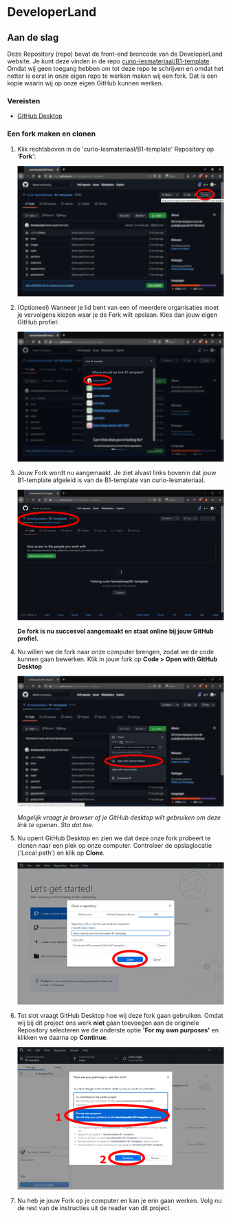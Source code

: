 # DeveloperLand

## Aan de slag

Deze Repository (repo) bevat de front-end broncode van de DeveloperLand website. Je kunt deze vinden in de repo [curio-lesmateriaal/B1-template](https://github.com/curio-lesmateriaal/B1-template). Omdat wij geen toegang hebben om tot deze repo te schrijven en omdat het netter is eerst in onze eigen repo te werken maken wij een fork. Dat is een kopie waarin wij op onze eigen GitHub kunnen werken.



### Vereisten

* [GitHub Desktop](https://desktop.github.com/)



### Een fork maken en clonen

1. Klik rechtsboven in de 'curio-lesmateriaal/B1-template' Repository  op '**Fork**':

   ![Stap 01](.github/forken/01.png)

2. (Optioneel) Wanneer je lid bent van een of meerdere organisaties moet je vervolgens kiezen waar je de Fork wilt opslaan. Kies dan jouw eigen GitHub profiel:

   ![Stap 02](.github/forken/02.png)

3. Jouw Fork wordt nu aangemaakt. Je ziet alvast links bovenin dat jouw B1-template afgeleid is van de B1-template van curio-lesmateriaal.

   ![Stap 03](.github/forken/03.png)

   **De fork is nu succesvol aangemaakt en staat online bij jouw GitHub profiel.**

4. Nu willen we de fork naar onze computer brengen, zodat we de code kunnen gaan bewerken. Klik in jouw fork op **Code > Open with GitHub Desktop**

   ![Stap 04](.github/forken/04.png)

   *Mogelijk vraagt je browser of je GitHub desktop wilt gebruiken om deze link te openen. Sta dat toe.*

5. Nu opent GitHub Desktop en zien we dat deze onze fork probeert te clonen naar een plek op onze computer. Controleer de opslaglocatie ('Local path') en klik op **Clone**.

   ![Stap 05](.github/forken/05.png)

6. Tot slot vraagt GitHub Desktop hoe wij deze fork gaan gebruiken. Omdat wij bij dit project ons werk **niet** gaan toevoegen aan de originele Repository selecteren we de onderste optie **'For my own purposes'** en klikken we daarna op **Continue**.

   ![Stap 06](.github/forken/06.png)

7. Nu heb je jouw Fork op je computer en kan je erin gaan werken. Volg nu de rest van de instructies uit de reader van dit project.
